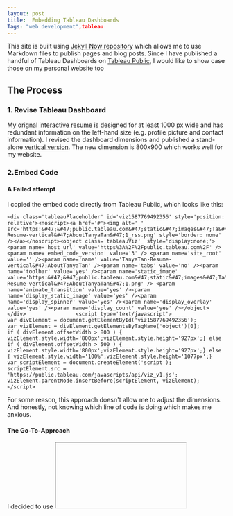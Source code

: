 ```yaml
---
layout: post
title:  Embedding Tableau Dashboards
Tags: "web development",tableau
---
```


This site is built using [Jekyll Now repository](https://github.com/barryclark/jekyll-now) which allows me to use Markdown files to publish pages and blog posts. Since I have published a handful of Tableau Dashboards on [Tableau Public](https://public.tableau.com/profile/tanya.t3433#!/), I would like to show case those on my personal website too

## The Process

### 1. Revise Tableau Dashboard 

My orignal [interactive resume](https://public.tableau.com/views/TanyaTan-Resume/AboutTanyaTan?:retry=yes&:display_count=y&publish=yes&:origin=viz_share_link) is designed for at least 1000 px wide and has redundant information on the left-hand size (e.g. profile picture and contact information). I revised the dashboard dimensions and published a stand-alone [vertical version](https://public.tableau.com/profile/tanya.t3433#!/vizhome/TanyaTan-Resume-vertical/AboutTanyaTan). The new dimension is 800x900 which works well for my website. 

### 2.Embed Code

#### A Failed attempt

I copied the embed code directly from Tableau Public, which looks like this: 

```
<div class='tableauPlaceholder' id='viz1587769492356' style='position: relative'><noscript><a href='#'><img alt=' ' src='https:&#47;&#47;public.tableau.com&#47;static&#47;images&#47;Ta&#47;TanyaTan-Resume-vertical&#47;AboutTanyaTan&#47;1_rss.png' style='border: none' /></a></noscript><object class='tableauViz'  style='display:none;'><param name='host_url' value='https%3A%2F%2Fpublic.tableau.com%2F' /> <param name='embed_code_version' value='3' /> <param name='site_root' value='' /><param name='name' value='TanyaTan-Resume-vertical&#47;AboutTanyaTan' /><param name='tabs' value='no' /><param name='toolbar' value='yes' /><param name='static_image' value='https:&#47;&#47;public.tableau.com&#47;static&#47;images&#47;Ta&#47;TanyaTan-Resume-vertical&#47;AboutTanyaTan&#47;1.png' /> <param name='animate_transition' value='yes' /><param name='display_static_image' value='yes' /><param name='display_spinner' value='yes' /><param name='display_overlay' value='yes' /><param name='display_count' value='yes' /></object></div>                <script type='text/javascript'>                    var divElement = document.getElementById('viz1587769492356');                    var vizElement = divElement.getElementsByTagName('object')[0];                    if ( divElement.offsetWidth > 800 ) { vizElement.style.width='800px';vizElement.style.height='927px';} else if ( divElement.offsetWidth > 500 ) { vizElement.style.width='800px';vizElement.style.height='927px';} else { vizElement.style.width='100%';vizElement.style.height='1077px';}                     var scriptElement = document.createElement('script');                    scriptElement.src = 'https://public.tableau.com/javascripts/api/viz_v1.js';                    vizElement.parentNode.insertBefore(scriptElement, vizElement);                </script>

```
For some reason, this approach doesn't allow me to adjust the dimensions. And honestly, not knowing which line of code is doing which makes me anxious. 

#### The Go-To-Approach

I decided to use <iframe> instead (inspired by [Data Viz For ALL](https://datavizforall.org/iframe-tableau.html) and [San Wang](https://san-wang.github.io/blog/Embed-Tableau-dashboard-into-github-page-post/) ). I added the following codes to the Markdown file, as plain text. No automatic indentation or code blocks. They should appear like plain body text in the markdown but will be rendered correctly on the site. 

```
<iframe frameborder="0" src="https://public.tableau.com/views/TanyaTan-Resume-vertical/AboutTanyaTan?:embed=yes&:display_count=yes&:showVizHome=no" width = '800' height = '900' scrolling='auto' allow></iframe>

```
iframe parameters: 

..* src: URL, specifies the link. Be sure to use the link that has '/views' instead of the direct address from the address bar (with '/profile')
..* width/height: adjust width/height in pixels
..* frameborder: width of frameborder in pixels; default is 1
..* loading = eager or lazy, determine whether the iframe is loaded immediatel (eager) or until the page reaches certain point. 
..* marginheight
..* marginwidth
..* scrolling: takes 'auto', 'yes', and 'no'

### Final Product

<iframe frameborder="0" src="https://public.tableau.com/views/TanyaTan-Resume-vertical/AboutTanyaTan?:embed=yes&:display_count=yes&:showVizHome=no" width = '800' height = '900' scrolling='auto' allow></iframe>



